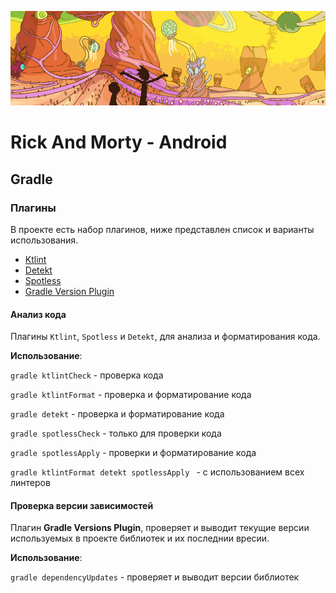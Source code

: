 ![Rick and Morty: Android](sources/image_header_readme.png)

# Rick And Morty - Android



## Gradle


### Плагины

В проекте есть набор плагинов, ниже представлен список и варианты использования.

- [Ktlint](https://github.com/pinterest/ktlint)
- [Detekt](https://github.com/arturbosch/detekt#with-gradle)
- [Spotless](https://github.com/diffplug/spotless)
- [Gradle Version Plugin](https://github.com/ben-manes/gradle-versions-plugin)

#### Анализ кода

Плагины `Ktlint`, `Spotless` и `Detekt`, для анализа и форматирования кода. 

**Использование**:

`gradle ktlintCheck` - проверка кода

`gradle ktlintFormat` - проверка и форматирование кода

`gradle detekt` - проверка и форматирование кода

`gradle spotlessCheck` - только для проверки кода

`gradle spotlessApply` - проверки и форматирование кода

`gradle ktlintFormat detekt spotlessApply ` - с использованием всех линтеров

#### Проверка версии зависимостей

Плагин **Gradle Versions Plugin**, проверяет и выводит текущие версии используемых в проекте
библиотек и их последнии вресии.

**Использование**:

`gradle dependencyUpdates` - проверяет и выводит версии библиотек